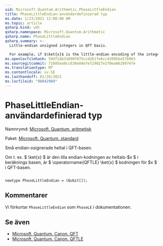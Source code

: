 ```yaml
---
uid: Microsoft.Quantum.Arithmetic.PhaseLittleEndian
title: PhaseLittleEndian-användardefinierad typ
ms.date: 1/23/2021 12:00:00 AM
ms.topic: article
qsharp.kind: udt
qsharp.namespace: Microsoft.Quantum.Arithmetic
qsharp.name: PhaseLittleEndian
qsharp.summary: >-
  Little-endian unsigned integers in QFT basis.

  For example, if $\ket{x}$ is the little-endian encoding of the integer $x$ in the computational basis, then $\operatorname{QFTLE} \ket{x}$ is the encoding of $x$ in the QFT basis.
ms.openlocfilehash: 59df1db31090f875ccd261fe6cc43995ba57b963
ms.sourcegitcommit: 71605ea9cc630e84e7ef29027e1f0ea06299747e
ms.translationtype: MT
ms.contentlocale: sv-SE
ms.lasthandoff: 01/26/2021
ms.locfileid: "98842989"
---
```

# <a name="phaselittleendian-user-defined-type"></a>PhaseLittleEndian-användardefinierad typ

Namnrymd: [Microsoft. Quantum. aritmetisk](xref:Microsoft.Quantum.Arithmetic)

Paket: [Microsoft. Quantum. standard](https://nuget.org/packages/Microsoft.Quantum.Standard)


Små endian-osignerade heltal i QFT-basen.

Om t. ex. $ \ket{x} $ är den lilla endian-kodningen av heltals-$x $ i beräknings basen, är $ \operatorname{QFTLE} \ket{x} $ kodningen för $x $ i QFT-basen.

```qsharp

newtype PhaseLittleEndian = (Qubit[]);
```



## <a name="remarks"></a>Kommentarer

Vi förkortar `PhaseLittleEndian` som `PhaseLE` i dokumentationen.

## <a name="see-also"></a>Se även

- [Microsoft. Quantum. Canon. QFT](xref:Microsoft.Quantum.Canon.QFT)
- [Microsoft. Quantum. Canon. QFTLE](xref:Microsoft.Quantum.Canon.QFTLE)